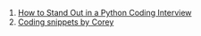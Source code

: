 1. [How to Stand Out in a Python Coding Interview](https://realpython.com/python-coding-interview-tips/)
2. [Coding snippets by Corey](https://github.com/CoreyMSchafer/code_snippets)
